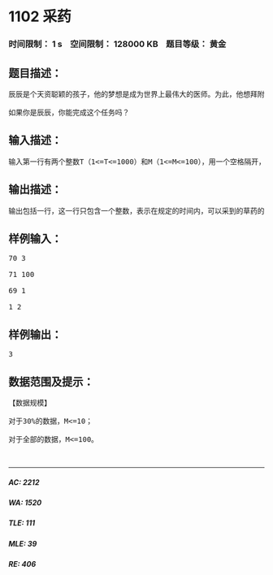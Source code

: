# 1102 采药   
### 时间限制： 1 s&nbsp;&nbsp;&nbsp;&nbsp;空间限制： 128000 KB&nbsp;&nbsp;&nbsp;&nbsp;题目等级： 黄金  
## 题目描述：  

<pre>
辰辰是个天资聪颖的孩子，他的梦想是成为世界上最伟大的医师。为此，他想拜附近最有威望的医师为师。医师为了判断他的资质，给他出了一个难题。医师把他带到一个到处都是草药的山洞里对他说：“孩子，这个山洞里有一些不同的草药，采每一株都需要一些时间，每一株也有它自身的价值。我会给你一段时间，在这段时间里，你可以采到一些草药。如果你是一个聪明的孩子，你应该可以让采到的草药的总价值最大。”   
  
如果你是辰辰，你能完成这个任务吗？
</pre>
  
  
## 输入描述：  

<pre>
输入第一行有两个整数T（1<=T<=1000）和M（1<=M<=100），用一个空格隔开，T代表总共能够用来采药的时间，M代表山洞里的草药的数目。接下来的M行每行包括两个在1到100之间（包括1和100）的整数，分别表示采摘某株草药的时间和这株草药的价值。
</pre>
  
  
## 输出描述：  

<pre>
输出包括一行，这一行只包含一个整数，表示在规定的时间内，可以采到的草药的最大总价值。
</pre>
  
  
## 样例输入：  

<pre>
70 3  
  
71 100  
  
69 1  
  
1 2
</pre>
  
  
## 样例输出：  

<pre>
3
</pre>
  
  
## 数据范围及提示：  

<pre>
【数据规模】  
  
对于30%的数据，M<=10；  
  
对于全部的数据，M<=100。  
  

</pre>
  
  
***  

##### AC: 2212  
##### WA: 1520  
##### TLE: 111  
##### MLE: 39  
##### RE: 406  
